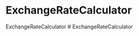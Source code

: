# ExchangeRateCalculator
 ExchangeRateCalculator
#   E x c h a n g e R a t e C a l c u l a t o r  
 